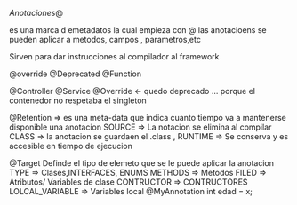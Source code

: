 *Anotaciones*@

es una marca d emetadatos la cual empieza con @<nombreAnotacion>
las anotacioens se pueden aplicar a metodos, campos , parametros,etc

Sirven para dar instrucciones al compilador al framework

@override
@Deprecated
@Function

@Controller
@Service
@Override <- quedo deprecado ... porque el contenedor no respetaba el singleton


@Retention => es una meta-data que indica cuanto tiempo va a mantenerse disponible una anotacion
SOURCE => La notacion se elimina al compilar 
CLASS => la anotacion se guardaen el .class , 
RUNTIME =>  Se conserva y es accesible en tiempo de ejecucion


@Target 
Definde el tipo de elemeto que se le puede aplicar la anotacion
TYPE => Clases,INTERFACES, ENUMS
METHODS => Metodos
FILED => Atributos/ Variables de clase
CONTRUCTOR => CONTRUCTORES
LOLCAL_VARIABLE => Variables local      @MyAnnotation int edad = x;

